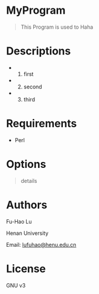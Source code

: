 # MyProgram

>    This Program is used to Haha

# Descriptions

-    1. first

-    2. second

-    3. third

# Requirements

-    Perl

# Options

>    details

# Authors

Fu-Hao Lu

Henan University

Email: lufuhao@henu.edu.cn

# License

GNU v3


